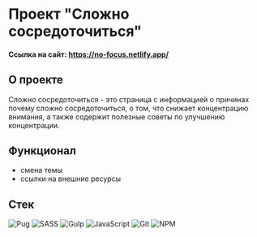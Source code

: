 # Проект "Сложно сосредоточиться"
#### Ссылка на сайт: https://no-focus.netlify.app/

## О проекте
Сложно сосредоточиться - это страница с информацией о причинах почему сложно сосредоточиться, о том, что снижает концентрацию внимания, а также содержит полезные советы по улучшению концентрации. 

## Функционал
 - смена темы
 - ссылки на внешние ресурсы

## Стек
![Pug](https://img.shields.io/badge/Pug-FFF?style=for-the-badge&logo=pug&logoColor=A86454)
![SASS](https://img.shields.io/badge/SASS-hotpink.svg?style=for-the-badge&logo=SASS&logoColor=white)
![Gulp](https://img.shields.io/badge/GULP-%23CF4647.svg?style=for-the-badge&logo=gulp&logoColor=white)
![JavaScript](https://img.shields.io/badge/javascript-%23323330.svg?style=for-the-badge&logo=javascript&logoColor=%23F7DF1E)
![Git](https://img.shields.io/badge/git-%23F05033.svg?style=for-the-badge&logo=git&logoColor=white)
![NPM](https://img.shields.io/badge/NPM-%23CB3837.svg?style=for-the-badge&logo=npm&logoColor=white)
